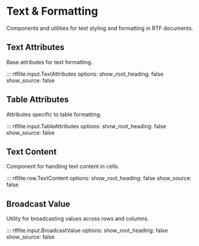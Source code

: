 # Text & Formatting

Components and utilities for text styling and formatting in RTF documents.

## Text Attributes

Base attributes for text formatting.

::: rtflite.input.TextAttributes
    options:
      show_root_heading: false
      show_source: false

## Table Attributes

Attributes specific to table formatting.

::: rtflite.input.TableAttributes
    options:
      show_root_heading: false
      show_source: false

## Text Content

Component for handling text content in cells.

::: rtflite.row.TextContent
    options:
      show_root_heading: false
      show_source: false

## Broadcast Value

Utility for broadcasting values across rows and columns.

::: rtflite.input.BroadcastValue
    options:
      show_root_heading: false
      show_source: false